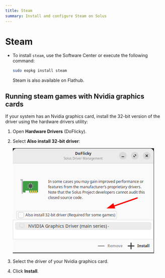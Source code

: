 ```yaml
---
title: Steam
summary: Install and configure Steam on Solus
---
```


# Steam

- To install `steam`, use the Software Center or execute the following command:

  ```bash
  sudo eopkg install steam
  ```

  Steam is also available on Flathub.

## Running steam games with Nvidia graphics cards

If your system has an Nvidia graphics card, install the 32-bit version of the driver using the hardware drivers utility:

1. Open **Hardware Drivers** (DoFlicky).
2. Select **Also install 32-bit driver**:

   ![DoFlicky UI](./do-flicky-32-bits.png)

3. Select the driver of your Nvidia graphics card.
4. Click **Install**.
